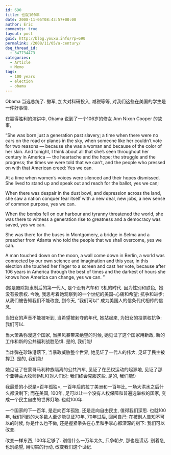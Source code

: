 ```yaml
---
id: 690
title: 也就100年
date: 2008-11-05T08:43:57+00:00
author: Eric
comments: true
layout: post
guid: http://blog.youxu.info/?p=690
permalink: /2008/11/05/a-century/
dsq_thread_id:
  - 347734473
categories:
  - Article
  - Memo
tags:
  - 100 years
  - election
  - obama
---
```

Obama 当选总统了. 撤军, 加大对科研投入, 减税等等, 对我们这些在美国的学生是一件好事情. 

在赢得胜利的演讲中, Obama 说到了一个106岁的修女 Ann Nixon Cooper 的故事,

“She was born just a generation past slavery; a time when there were no cars on the road or planes in the sky, when someone like her couldn’t vote for two reasons — because she was a woman and because of the color of her skin. And tonight, I think about all that she’s seen throughout her century in America — the heartache and the hope; the struggle and the progress; the times we were told that we can’t, and the people who pressed on with that American creed: Yes we can. 

At a time when women&#8217;s voices were silenced and their hopes dismissed. She lived to stand up and speak out and reach for the ballot, yes we can;

When there was despair in the dust bowl, and depression across the land, she saw a nation conquer fear itself with a new deal, new jobs, a new sense of common purpose, yes we can.

When the bombs fell on our harbour and tyranny threatened the world, she was there to witness a generation rise to greatness and a democracy was saved, yes we can.

She was there for the buses in Montgomery, a bridge in Selma and a preacher from Atlanta who told the people that we shall overcome, yes we can.

A man touched down on the moon, a wall come down in Berlin, a world was connected by our own science and imagination and this year, in this election she touched her finger to a screen and cast her vote, because after 106 years in America through the best of times and the darkest of hours she knows how America can change, yes we can. ”

(她是废除奴隶制后的第一代人, 是个没有汽车和飞机的时代. 因为性别和肤色,  她没有投票权. 今晚, 我思考着她观察到的一个世纪的美国&#8211;心痛和希望; 抗争和进步; 从我们被告知我们不能改变, 到今天, &#8220;我们可以&#8221; 成为美国人的信条代代相传的信念.  

当妇女的声音不能被听到, 当希望被剥夺的年代, 她站起来, 为妇女的投票权抗争: 我们可以. 

当大萧条弥漫这个国家, 当黑风暴带来绝望的时候, 她见证了这个国家用新政, 新的工作和新的公共福利战胜恐惧. 是的, 我们能! 

当炸弹在珍珠港落下, 当暴政威胁整个世界, 她见证了一代人的伟大, 见证了民主被捍卫. 是的, 我们能! 

她见证了在蒙哥马利种族隔离的公共汽车, 见证了在民权运动的起源地, 见证了那个亚特兰大牧师(MLK)对人们说: 我们终会克服这些. 是的, 我们能!)

我最爱的小说是<百年孤独>, 一百年后的拉丁美洲和一百年比, 一场大洪水之后什么都没剩下; 而在美国, 100年, 足可以让一个没有人权保障和普遍选举权的国家, 变成一个民主自由的世界灯塔. 也就100年. 

一个国家的下一百年, 是走向百年孤独, 还是走向自由民主, 值得我们深思. 也就100年, 我们同龄的大多数人至少能见证70年, 70年过后, 回问自己: 在被别人告知不可以的时候, 你是什么也不做, 还是握紧拳头在心里和手掌心都深深的刻下: 我们可以改变. 

改变一样东西, 100年足够了. 别信什么一万年太久, 只争朝夕, 那也是谎话. 别着急, 也别绝望, 用切实的行动, 改变我们这个世纪.